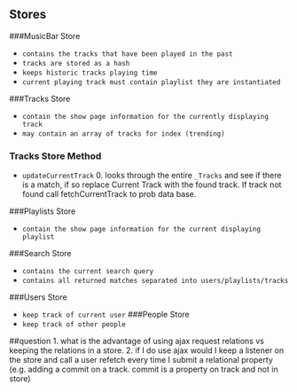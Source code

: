 ## Stores

###MusicBar Store
  * `contains the tracks that have been played in the past`
  * `tracks are stored as a hash`
  * `keeps historic tracks playing time`
  * `current playing track must contain playlist they are instantiated`

###Tracks Store
  * `contain the show page information for the currently displaying track`
  * `may contain an array of tracks for index (trending)`

### Tracks Store Method
  * `updateCurrentTrack`
    0. looks through the entire `_Tracks` and see if there is a match, if so replace Current Track with the found track. If track not found call fetchCurrentTrack to prob data base.

###Playlists Store
  * `contain the show page information for the current displaying playlist`

###Search Store
  * `contains the current search query`
  * `contains all returned matches separated into users/playlists/tracks`

###Users Store
  * `keep track of current user`
###People Store
  * `keep track of other people`





##question
          1. what is the advantage of using ajax request relations vs keeping the relations in a store.
          2. if I do use ajax would I keep a listener on the store and call a user refetch every time I submit a relational property (e.g. adding a commit on a track. commit is a property on track and not in store)
